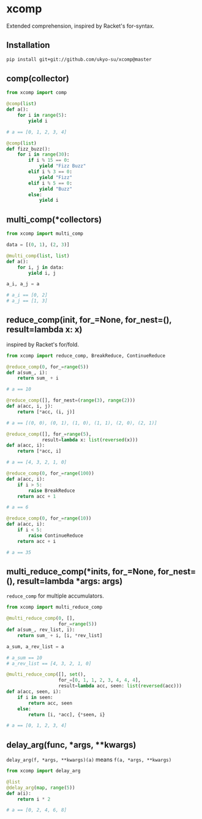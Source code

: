 # xcomp
Extended comprehension, inspired by Racket's for-syntax.

## Installation

```bash
pip install git+git://github.com/ukyo-su/xcomp@master
```

## comp(collector)

```python
from xcomp import comp

@comp(list)
def a():
    for i in range(5):
        yield i

# a == [0, 1, 2, 3, 4]

@comp(list)
def fizz_buzz():
    for i in range(30):
        if i % 15 == 0:
            yield "Fizz Buzz"
        elif i % 3 == 0:
            yield "Fizz"
        elif i % 5 == 0:
            yield "Buzz"
        else:
            yield i
```

## multi_comp(*collectors)

```python
from xcomp import multi_comp

data = [(0, 1), (2, 3)]

@multi_comp(list, list)
def a():
    for i, j in data:
        yield i, j

a_i, a_j = a

# a_i == [0, 2]
# a_j == [1, 3]
```

## reduce_comp(init, for_=None, for_nest=(), result=lambda x: x)

inspired by Racket's for/fold.

```python
from xcomp import reduce_comp, BreakReduce, ContinueReduce

@reduce_comp(0, for_=range(5))
def a(sum_, i):
    return sum_ + i

# a == 10

@reduce_comp([], for_nest=(range(3), range(2)))
def a(acc, i, j):
    return [*acc, (i, j)]

# a == [(0, 0), (0, 1), (1, 0), (1, 1), (2, 0), (2, 1)]

@reduce_comp([], for_=range(5),
             result=lambda x: list(reversed(x)))
def a(acc, i):
    return [*acc, i]

# a == [4, 3, 2, 1, 0]

@reduce_comp(0, for_=range(100))
def a(acc, i):
    if i > 5:
        raise BreakReduce
    return acc + 1

# a == 6

@reduce_comp(0, for_=range(10))
def a(acc, i):
    if i < 5:
        raise ContinueReduce
    return acc + i

# a == 35
```

## multi_reduce_comp(*inits, for_=None, for_nest=(), result=lambda *args: args)

`reduce_comp` for multiple accumulators.

```python
from xcomp import multi_reduce_comp

@multi_reduce_comp(0, [],
                   for_=range(5))
def a(sum_, rev_list, i):
    return sum_ + i, [i, *rev_list]

a_sum, a_rev_list = a

# a_sum == 10
# a_rev_list == [4, 3, 2, 1, 0]

@multi_reduce_comp([], set(),
                   for_=[0, 1, 1, 2, 3, 4, 4, 4],
                   result=lambda acc, seen: list(reversed(acc)))
def a(acc, seen, i):
    if i in seen:
        return acc, seen
    else:
        return [i, *acc], {*seen, i}

# a == [0, 1, 2, 3, 4]
```

## delay_arg(func, *args, **kwargs)

`delay_arg(f, *args, **kwargs)(a)` means `f(a, *args, **kwargs)`

```python
from xcomp import delay_arg

@list
@delay_arg(map, range(5))
def a(i):
    return i * 2

# a == [0, 2, 4, 6, 8]
```

